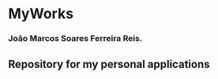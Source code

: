 # MyWorks
### **João Marcos Soares Ferreira Reis.**

Repository for my personal applications
--------------
